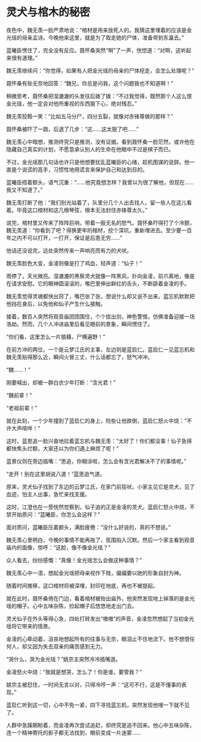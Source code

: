 # 灵犬与棺木的秘密

夜色中，魏无羡一脸严肃地说：“棺材是用来放死人的。我猜这里埋着的应该是金光瑶的母亲孟诗。今晚他来这里，就是为了取走她的尸体，准备带到东瀛去。”

蓝曦臣愣住了，完全没有反应。聂怀桑突然“啊”了一声，恍惚道：“对啊，这听起来很有道理。”

魏无羡继续问：“你觉得，如果有人把金光瑶的母亲的尸体挖走，会怎么处理呢？”

聂怀桑有些无奈地回答：“魏兄，你总是问我，这个问题我也不知道啊！”

稍微思考，聂怀桑把湿漉漉的头发往后拨了拨：“不过我觉得，既然那个人这么恨金光瑶，他一定会对他所重视的东西狠下心，绝对残忍。”

魏无羡狡黠一笑：“比如五马分尸，四分五裂，就像对赤锋尊做的那样？”

聂怀桑被吓了一跳，后退了几步：“这……这太狠了吧……”

魏无羡心中暗想，推测终究只是推测，没有证据。看到聂怀桑一脸茫然，或许他在隐藏自己真实的计划，不愿意承认别人的生命在他眼中不过是棋子而已。

不过，金光瑶那几句话也许只是他想要扰乱蓝曦臣的心绪，趁机图谋的说辞。他一直是个说谎的高手，习惯性地用谎言来保护自己和达到目的。

蓝曦臣捂着额头，语气沉重：“……他究竟想怎样？我曾以为很了解他，但现在……我又不知道了。”

魏无羡打断了他：“我们别光站着了，队里分几个人出去找人，留一些人在这儿看着。毕竟这口棺材和这几根琴弦，根本无法封住赤锋尊太久。”

说完，棺材里又传来了阵阵巨响，带着一股无名的怒气。聂怀桑吓得打了个冷颤，魏无羡道：“你看到了吧？得换更牢的棺材，挖个深坑，重新埋进去。至少要一百年之内不可以打开，一打开，保证是后患无穷……”

他话还没说完，远处突然传来一声响亮而有力的犬吠。

魏无羡脸色大变，金凌则像是打了鸡血，轻声道：“仙子！”

雨停了，天光微亮。湿漉漉的黑鬃灵犬就像一阵黑风，扑向金凌，前爪离地，像是在请求安慰。它的眼神圆滚滚的，嘴巴里伸出鲜红的舌头，不断舔着金凌的手。

魏无羡觉得灵魂都快出窍了，嘴巴张了张，想说什么却又说不出来。蓝忘机默默把他挡在身后，以免他和仙子产生什么接触。

接着，数百人突然将观音庙团团围住，个个拔出剑，神色警惕，仿佛准备迎接一场浩劫。然而，几个人冲进庙里后看见眼前的景象，瞬间愣住了。

“你们看，这里怎么一片狼藉，尸横遍野！”

在前方冲的两位，一个是云梦江氏的主事，左边则是蓝启仁。蓝启仁一见蓝忘机和魏无羡贴得那么近，瞬间火冒三丈，什么话都忘了，怒气冲冲。

“魏……！”

刚要喊出，却被一群白衣少年打断：“含光君！”

“魏前辈！”

“老祖前辈！”

就在此刻，一个少年撞到了蓝启仁的身上，险些让他跌倒，蓝启仁怒火中烧：“不许大声喧哗！”

这时，蓝思追一脸兴奋地拉着蓝忘机与魏无羡：“太好了！你们都没事！仙子急得都快焦头烂额，大家还以为你们遇上麻烦了呢！”

蓝景仪则在旁边插嘴：“思追，你糊涂啦，怎么会有含光君解决不了的事情呢。”

“走开！别在这里胡说八道！”蓝思追气道。

原来，灵犬仙子找到了东边的云梦江氏，在家门前狂吠。小家主见它是灵犬，见了血迹，怕主人出事，急忙来找支援。

这时，江澄也在一旁恍然觉察到，仙子追的正是金凌的灵犬。蓝启仁怒火中烧，不禁开始质问：“蓝曦臣，你怎么会这样？”

面对质问，蓝曦臣压着额头，满脸疲倦：“没什么好说的，真的不想说。”

魏无羡心里明白，今晚的事情不能再拖了，氛围陷入沉默。然后一个家主看到观音庙内的面像，惊呼：“这脸，像不像金光瑶？”

众人看去，纷纷感慨：“真像！金光瑶怎么会做这种事情？”

魏无羡心中一凛，想起金光瑶把母亲视作下贱，偏偏要以她的形象自封为神。

随着时间推移，这口棺材将被深埋，封印在地底，再也不被提起。

就在此时，聂怀桑倚在门边，看着棺材被抬出庙外，他突然发现地上掉落的是金光瑶的帽子。心中五味杂陈，捡起帽子后悠悠地走出门去。

灵犬仙子在外头等得心急，四处打转发出“嗷嗷”的声音，金凌忽然想起了当初金光瑶将它带来的情景。

金凌的心牵动着，沮丧地想起所有的往事与无奈，眼泪止不住地流下。他不想恨任何人，却又因为失去双亲的痛苦感到无力。

“哭什么，哭为金光瑶？”姚宗主突然冷冷插嘴道。

金凌怒火中烧：“我就是想哭，怎么了！你是谁，要管我？”

姚宗主被怼住，一时间无言以对，只得冷哼一声：“这可不行，这是不懂事的表现。”

蓝启仁听到这一切，心中不免一紧，四下寻找蓝忘机，突然发现他嗖一下就不见了。

人群中急躁期盼着，而金凌再次尝试追赶，却终究是追不回来。他心中五味杂陈，连一个精神寄托的影子都无法找到，眼前变成一片迷雾……